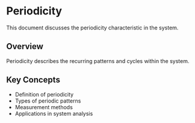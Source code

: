 # Periodicity

This document discusses the periodicity characteristic in the system.

## Overview

Periodicity describes the recurring patterns and cycles within the system.

## Key Concepts

- Definition of periodicity
- Types of periodic patterns
- Measurement methods
- Applications in system analysis
